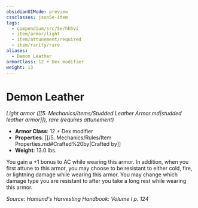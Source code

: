 ```yaml
---
obsidianUIMode: preview
cssclasses: json5e-item
tags:
  - compendium/src/5e/hhhvi
  - item/armor/light
  - item/attunement/required
  - item/rarity/rare
aliases:
  - Demon Leather
armorClass: 12 + Dex modifier
weight: 13
---
```

# Demon Leather
*Light armor ([[5. Mechanics/Items/Studded Leather Armor.md\|studded leather armor]]), rare (requires attunement)*  

- **Armor Class**: 12 + Dex modifier
- **Properties**: [[/5. Mechanics/Rules/Item Properties.md#Crafted%20by\|Crafted by]]
- **Weight**: 13.0 lbs.

You gain a +1 bonus to AC while wearing this armor. In addition, when you first attune to this armor, you may choose to be resistant to either cold, fire, or lightning damage while wearing this armor. You may change which damage type you are resistant to after you take a long rest while wearing this armor.

*Source: Hamund's Harvesting Handbook: Volume I p. 124*
